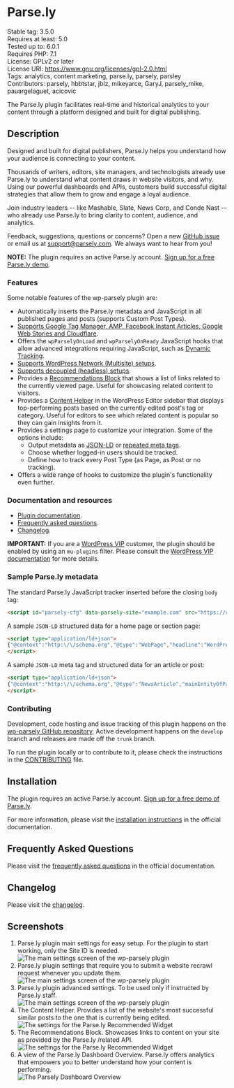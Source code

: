 # Parse.ly

Stable tag: 3.5.0  
Requires at least: 5.0  
Tested up to: 6.0.1  
Requires PHP: 7.1  
License: GPLv2 or later  
License URI: https://www.gnu.org/licenses/gpl-2.0.html  
Tags: analytics, content marketing, parse.ly, parsely, parsley  
Contributors: parsely, hbbtstar, jblz, mikeyarce, GaryJ, parsely_mike, pauargelaguet, acicovic

The Parse.ly plugin facilitates real-time and historical analytics to your content through a platform designed and built for digital publishing.

## Description

Designed and built for digital publishers, Parse.ly helps you understand how your audience is connecting to your content.

Thousands of writers, editors, site managers, and technologists already use Parse.ly to understand what content draws in website visitors, and why. Using our powerful dashboards and APIs, customers build successful digital strategies that allow them to grow and engage a loyal audience.

Join industry leaders -- like Mashable, Slate, News Corp, and Conde Nast -- who already use Parse.ly to bring clarity to content, audience, and analytics.

Feedback, suggestions, questions or concerns? Open a new [GitHub issue](https://github.com/Parsely/wp-parsely/issues) or email us at [support@parsely.com](mailto:support@parsely.com). We always want to hear from you!

**NOTE:** The plugin requires an active Parse.ly account. [Sign up for a free Parse.ly demo](https://www.parsely.com/getdemo?utm_medium=referral&utm_source=wordpress.org&utm_content=wp-parsely).

### Features

Some notable features of the wp-parsely plugin are:

- Automatically inserts the Parse.ly metadata and JavaScript in all published pages and posts (supports Custom Post Types).
- [Supports Google Tag Manager, AMP, Facebook Instant Articles, Google Web Stories and Cloudflare](https://www.parse.ly/help/integration/frequently-asked-questions#third-party-and-feature-support).
- Offers the `wpParselyOnLoad` and `wpParselyOnReady` JavaScript hooks that allow advanced integrations requiring JavaScript, such as [Dynamic Tracking](https://www.parse.ly/help/integration/dynamic-tracking).
- [Supports WordPress Network (Multisite) setups](https://www.parse.ly/help/integration/frequently-asked-questions#third-party-and-feature-support).
- [Supports decoupled (headless) setups](https://www.parse.ly/help/integration/decoupled-headless-support).
- Provides a [Recommendations Block](https://www.parse.ly/help/integration/recommendations-block) that shows a list of links related to the currently viewed page. Useful for showcasing related content to visitors.
- Provides a [Content Helper](https://www.parse.ly/help/integration/content-helper) in the WordPress Editor sidebar that displays top-performing posts based on the currently edited post's tag or category. Useful for editors to see which related content is popular so they can gain insights from it.
- Provides a settings page to customize your integration. Some of the options include:
  - Output metadata as [JSON-LD](https://www.parse.ly/help/integration/jsonld) or [repeated meta tags](https://www.parse.ly/help/integration/metatags).
  - Choose whether logged-in users should be tracked.
  - Define how to track every Post Type (as Page, as Post or no tracking).
- Offers a wide range of hooks to customize the plugin's functionality even further.

### Documentation and resources

- [Plugin documentation](https://www.parse.ly/help/integration/category/wordpress).
- [Frequently asked questions](https://www.parse.ly/help/integration/wordpress#frequently-asked-questions).
- [Changelog](https://github.com/parsely/wp-parsely/blob/trunk/CHANGELOG.md).

**IMPORTANT:** If you are a [WordPress VIP](https://wpvip.com/) customer, the plugin should be enabled by using an `mu-plugins` filter. Please consult the [WordPress VIP documentation](https://docs.wpvip.com/technical-references/plugins/parse-ly/) for more details.

### Sample Parse.ly metadata

The standard Parse.ly JavaScript tracker inserted before the closing `body` tag:

~~~html
<script id="parsely-cfg" data-parsely-site="example.com" src="https://cdn.parsely.com/keys/example.com/p.js"></script>
~~~

A sample `JSON-LD` structured data for a home page or section page:

~~~html
<script type="application/ld+json">
{"@context":"http:\/\/schema.org","@type":"WebPage","headline":"WordPress VIP","url":"http:\/\/wpvip.com\/"}
</script>
~~~

A sample `JSON-LD` meta tag and structured data for an article or post:

~~~html
<script type="application/ld+json">
{"@context":"http:\/\/schema.org","@type":"NewsArticle","mainEntityOfPage":{"@type":"WebPage","@id":"http:\/\/wpvip.com\/2021\/04\/09\/how-the-wordpress-gutenberg-block-editor-empowers-enterprise-content-creators\/"},"headline":"How the WordPress Gutenberg Block Editor Empowers Enterprise Content Creators","url":"http:\/\/wpvip.com\/2021\/04\/09\/how-the-wordpress-gutenberg-block-editor-empowers-enterprise-content-creators\/","thumbnailUrl":"https:\/\/wpvip.com\/wp-content\/uploads\/2021\/04\/ladyatdesk.png?w=120","image":{"@type":"ImageObject","url":"https:\/\/wpvip.com\/wp-content\/uploads\/2021\/04\/ladyatdesk.png?w=120"},"dateCreated":"2021-04-09T15:13:13Z","datePublished":"2021-04-09T15:13:13Z","dateModified":"2021-04-09T15:13:13Z","articleSection":"Gutenberg","author":[{"@type":"Person","name":"Sam Wendland"}],"creator":["Sam Wendland"],"publisher":{"@type":"Organization","name":"The Enterprise Content Management Platform | WordPress VIP","logo":"https:\/\/wpvip.com\/wp-content\/uploads\/2020\/11\/cropped-favicon-dark.png"},"keywords":[]}
</script>
~~~

### Contributing

Development, code hosting and issue tracking of this plugin happens on the [wp-parsely GitHub repository](https://github.com/Parsely/wp-parsely/). Active development happens on the `develop` branch and releases are made off the `trunk` branch.

To run the plugin locally or to contribute to it, please check the instructions in the [CONTRIBUTING](https://github.com/parsely/wp-parsely/blob/trunk/CONTRIBUTING.md) file.

## Installation

The plugin requires an active Parse.ly account. [Sign up for a free demo of Parse.ly](https://www.parsely.com/getdemo?utm_medium=referral&utm_source=wordpress.org&utm_content=wp-parsely).

For more information, please visit the [installation instructions](https://www.parse.ly/help/integration/wordpress) in the official documentation. 

## Frequently Asked Questions

Please visit the [frequently asked questions](https://www.parse.ly/help/integration/frequently-asked-questions) in the official documentation.

## Changelog

Please visit the [changelog](https://github.com/parsely/wp-parsely/blob/trunk/CHANGELOG.md).

## Screenshots

1. Parse.ly plugin main settings for easy setup. For the plugin to start working, only the Site ID is needed.  
   ![The main settings screen of the wp-parsely plugin](.wordpress-org/screenshot-1.png)
2. Parse.ly plugin settings that require you to submit a website recrawl request whenever you update them.  
   ![The main settings screen of the wp-parsely plugin](.wordpress-org/screenshot-2.png)
3. Parse.ly plugin advanced settings. To be used only if instructed by Parse.ly staff.  
   ![The main settings screen of the wp-parsely plugin](.wordpress-org/screenshot-3.png)
4. The Content Helper. Provides a list of the website's most successful similar posts to the one that is currently being edited.  
   ![The settings for the Parse.ly Recommended Widget](.wordpress-org/screenshot-4.png)
5. The Recommendations Block. Showcases links to content on your site as provided by the Parse.ly /related API.  
   ![The settings for the Parse.ly Recommended Widget](.wordpress-org/screenshot-5.png)
6. A view of the Parse.ly Dashboard Overview. Parse.ly offers analytics that empowers you to better understand how your content is performing.  
   ![The Parsely Dashboard Overview](.wordpress-org/screenshot-6.png)
